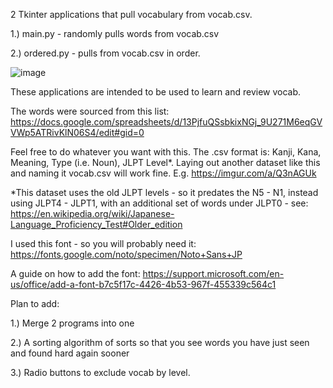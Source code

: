 2 Tkinter applications that pull vocabulary from vocab.csv.

1.) main.py - randomly pulls words from vocab.csv

2.) ordered.py - pulls from vocab.csv in order.

![image](https://github.com/kona-13/JP-Word-APP-GUI/assets/77511759/ee9b3445-0e0b-4d65-945f-d31adee88200)

These applications are intended to be used to learn and review vocab.

The words were sourced from this list: https://docs.google.com/spreadsheets/d/13PjfuQSsbkixNGj_9U271M6eqGVVWp5ATRivKlN06S4/edit#gid=0

Feel free to do whatever you want with this. The .csv format is: Kanji, Kana, Meaning, Type (i.e. Noun), JLPT Level*. Laying out another dataset like this and naming it vocab.csv will work fine. E.g. https://imgur.com/a/Q3nAGUk

*This dataset uses the old JLPT levels - so it predates the N5 - N1, instead using JLPT4 - JLPT1, with an additional set of words under JLPT0 - see: https://en.wikipedia.org/wiki/Japanese-Language_Proficiency_Test#Older_edition

I used this font - so you will probably need it: https://fonts.google.com/noto/specimen/Noto+Sans+JP

A guide on how to add the font: https://support.microsoft.com/en-us/office/add-a-font-b7c5f17c-4426-4b53-967f-455339c564c1

Plan to add:

1.) Merge 2 programs into one

2.) A sorting algorithm of sorts so that you see words you have just seen and found hard again sooner

3.) Radio buttons to exclude vocab by level.
